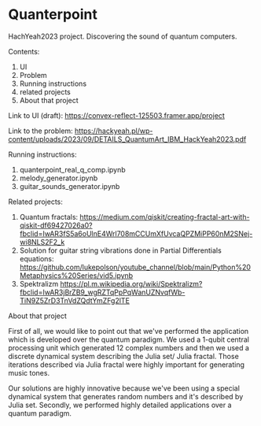# Quanterpoint
HachYeah2023 project. Discovering the sound of quantum computers.

Contents:
1. UI
2. Problem
3. Running instructions
4. related projects
5. About that project

Link to UI (draft):
https://convex-reflect-125503.framer.app/project

Link to the problem:
https://hackyeah.pl/wp-content/uploads/2023/09/DETAILS_QuantumArt_IBM_HackYeah2023.pdf

Running instructions:
1. quanterpoint_real_q_comp.ipynb
2. melody_generator.ipynb
3. guitar_sounds_generator.ipynb

Related projects: 
1. Quantum fractals: https://medium.com/qiskit/creating-fractal-art-with-qiskit-df69427026a0?fbclid=IwAR3fS5a6oUlnE4Wrl708mCCUmXfUvcaQPZMiPP60nM2SNej-wi8NLS2F2_k
2. Solution for guitar string vibrations done in Partial Differentials equations: https://github.com/lukepolson/youtube_channel/blob/main/Python%20Metaphysics%20Series/vid5.ipynb
3. Spektralizm https://pl.m.wikipedia.org/wiki/Spektralizm?fbclid=IwAR3jBrZB9_wgRZTqPpPqWanUZNvqfWb-TiN9Z5ZrD3TnVdZQdtYmZFg2lTE

About that project

First of all, we would like to point out that we've performed the application which is developed over the quantum paradigm. We used a 1-qubit central processing unit which generated 12 complex numbers and then we used a discrete dynamical system describing the Julia set/ Julia fractal. Those iterations described via Julia fractal were highly important for generating music tones. 

Our solutions are highly innovative because we've been using a special dynamical system that generates random numbers and it's described by Julia set. Secondly, we performed highly detailed applications over a quantum paradigm.


